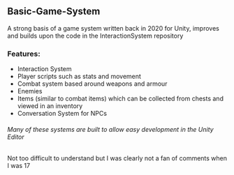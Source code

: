 ## Basic-Game-System
A strong basis of a game system written back in 2020 for Unity, improves and builds upon the code in the InteractionSystem repository

### Features:
- Interaction System
- Player scripts such as stats and movement
- Combat system based around weapons and armour
- Enemies
- Items (similar to combat items) which can be collected from chests and viewed in an inventory
- Conversation System for NPCs

###### Many of these systems are built to allow easy development in the Unity Editor

Not too difficult to understand but I was clearly not a fan of comments when I was 17
